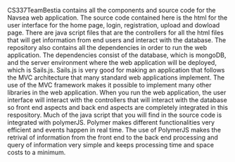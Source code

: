CS337TeamBestia contains all the components and source code for the Navsea web application. 
The source code contained here is the html for the user interface for the home page, login, 
registration, upload and dowload page. There are java script files that are the controllers for 
all the html files that will get information from end users and interact with the database. 
The repository also contains all the dependencies in order to run the web application. 
The dependencies consist of the database, which is mongoDB, and the server environment where 
the web application will be deployed, which is Sails.js. Sails.js is very good for making 
an application that follows the MVC architecture that many standard web applications 
implement. The use of the MVC framework makes it possible to implement many other libraries
in the web application. 
When you run the web application, the user interface will interact with the controllers 
that will interact with the database so front end aspects and back end aspects are completely 
integrated in this respository. Much of the java script that you will find in the source code is 
integrated with polymerJS. Polymer makes different functionalities very efficient and events 
happen in real time. The use of PolymerJS makes the retrival of information 
from the front end to the back end processing and query of information very simple and keeps 
processing time and space costs to a minimum. 
